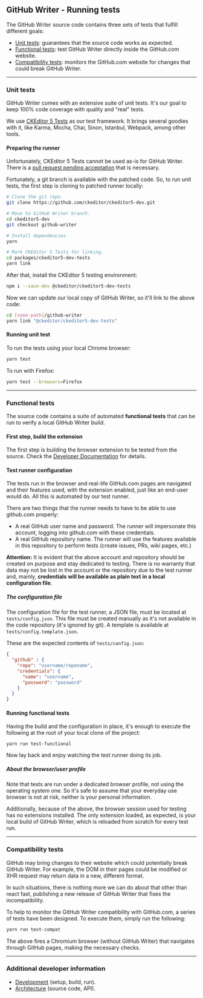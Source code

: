 ## GitHub Writer - Running tests

The GitHub Writer source code contains three sets of tests that fulfill different goals:

 * [Unit tests](#unit-tests): guarantees that the source code works as expected.
 * [Functional tests](#functional-tests): test GitHub Writer directly inside the GitHub.com website.
 * [Compatibility tests](#compatibility-tests): monitors the GitHub.com website for changes that could break GitHub Writer.

---

### Unit tests

GitHub Writer comes with an extensive suite of unit tests. It's our goal to keep 100% code coverage with quality and "real" tests.

We use [CKEditor 5 Tests](https://www.npmjs.com/package/@ckeditor/ckeditor5-dev-tests) as our test framework. It brings several goodies with it, like Karma, Mocha, Chai, Sinon, Istanbul, Webpack, among other tools.

#### Preparing the runner

Unfortunately, CKEditor 5 Tests cannot be used as-is for GitHub Writer. There is a [pull request pending acceptation](https://github.com/ckeditor/ckeditor5-dev/pull/594) that is necessary.

Fortunately, a git branch is available with the patched code. So, to run unit tests, the first step is cloning to patched runner locally:

```sh
# Clone the git repo.
git clone https://github.com/ckeditor/ckeditor5-dev.git

# Move to GitHub Writer branch.
cd ckeditor5-dev
git checkout github-writer

# Install dependencies.
yarn

# Mark CKEditor 5 Tests for linking.
cd packages/ckeditor5-dev-tests
yarn link
```

After that, install the CKEditor 5 testing environment:

```sh
npm i --save-dev @ckeditor/ckeditor5-dev-tests
```

Now we can update our local copy of GitHub Writer, so it'll link to the above code:

```sh
cd [some-path]/github-writer
yarn link "@ckeditor/ckeditor5-dev-tests"
```

#### Running unit test

To run the tests using your local Chrome browser:

```sh
yarn test
```

To run with Firefox:

```sh
yarn test --browsers=Firefox
```

---

### Functional tests

The source code contains a suite of automated **functional tests** that can be run to verify a local GitHub Writer build.

#### First step, build the extension

The first step is building the browser extension to be tested from the source. Check the [Developer Documentation](../dev/README.md) for details.

#### Test runner configuration

The tests run in the browser and real-life GitHub.com pages are navigated and their features used, with the extension enabled, just like an end-user would do. All this is automated by our test runner.

There are two things that the runner needs to have to be able to use github.com properly:

*   A real GitHub user name and password. The runner will impersonate this account, logging into github.com with these credentials.
*   A real GitHub repository name. The runner will use the features available in this repository to perform tests (create issues, PRs, wiki pages, etc.)

**Attention:** It is evident that the above account and repository should be created on purpose and stay dedicated to testing. There is no warranty that data may not be lost in the account or the repository due to the test runner and, mainly, **credentials will be available as plain text in a local configuration file**.

##### The configuration file

The configuration file for the test runner, a JSON file, must be located at `tests/config.json`. This file must be created manually as it's not available in the code repository (it's ignored by git). A template is available at `tests/config.template.json`.

These are the expected contents of `tests/config.json`:

```json
{
  "github" : {
    "repo": "username/reponame",
    "credentials": {
      "name": "username",
      "password": "password"
    }
  }
}
```

#### Running functional tests

Having the build and the configuration in place, it's enough to execute the following at the root of your local clone of the project:

```plaintext
yarn run test-functional
```

Now lay back and enjoy watching the test runner doing its job.

##### About the browser/user profile

Note that tests are run under a dedicated browser profile, not using the operating system one. So it's safe to assume that your everyday use browser is not at risk, neither is your personal information.

Additionally, because of the above, the browser session used for testing has no extensions installed. The only extension loaded, as expected, is your local build of GitHub Writer, which is reloaded from scratch for every test run.

---

### Compatibility tests

GitHub may bring changes to their website which could potentially break GitHub Writer. For example, the DOM in their pages could be modified or XHR request may return data in a new, different format.

In such situations, there is nothing more we can do about that other than react fast, publishing a new release of GitHub Writer that fixes the incompatibility.

To help to monitor the GitHub Writer compatibility with GitHub.com, a series of tests have been designed. To execute them, simply run the following:

```sh
yarn run test-compat
```

The above fires a Chromium browser (without GitHub Writer) that navigates through GitHub pages, making the necessary checks.

---

### Additional developer information

*   [Development](../dev/README.md) (setup, build, run).
*   [Architecture](../src/README.md) (source code, API).
